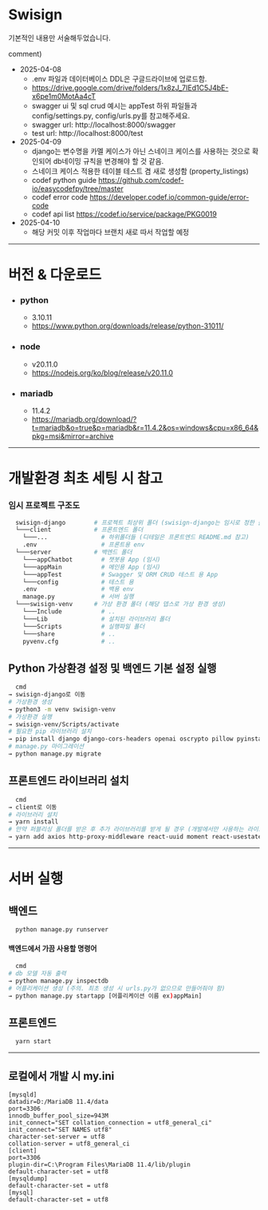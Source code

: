 # Swisign

기본적인 내용만 서술해두었습니다.

comment)

* 2025-04-08
  * .env 파일과 데이터베이스 DDL은 구글드라이브에 업로드함.
  * https://drive.google.com/drive/folders/1x8zJ_7IEd1C5J4bE-x6pe1m0MotAa4cT
  * swagger ui 및 sql crud 예시는 appTest 하위 파일들과 config/settings.py, config/urls.py를 참고해주세요.
  * swagger url: http://localhost:8000/swagger
  * test url: http://localhost:8000/test
* 2025-04-09
  * django는 변수명을 카멜 케이스가 아닌 스네이크 케이스를 사용하는 것으로 확인되어 db네이밍 규칙을 변경해야 할 것 같음.
  * 스네이크 케이스 적용한 테이블 테스트 겸 새로 생성함 (property_listings)
  * codef python guide https://github.com/codef-io/easycodefpy/tree/master
  * codef error code https://developer.codef.io/common-guide/error-code
  * codef api list https://codef.io/service/package/PKG0019
* 2025-04-10
  * 해당 커밋 이후 작업마다 브랜치 새로 따서 작업할 예정

---

# 버전 & 다운로드
* ### python
  - 3.10.11
  - https://www.python.org/downloads/release/python-31011/
* ### node
  - v20.11.0 
  - https://nodejs.org/ko/blog/release/v20.11.0
* ### mariadb
  * 11.4.2
  * https://mariadb.org/download/?t=mariadb&o=true&p=mariadb&r=11.4.2&os=windows&cpu=x86_64&pkg=msi&mirror=archive

---

# 개발환경 최초 세팅 시 참고
### 임시 프로젝트 구조도
```bash
  swisign-django        # 프로젝트 최상위 폴더 (swisign-django는 임시로 정한 폴더명임)
  └───client            # 프론트엔드 폴더
    └───...               # 하위폴더들 (디테일은 프론트엔드 README.md 참고)
    .env                  # 프론트용 env
  └───server            # 백엔드 폴더
    └───appChatbot        # 챗봇용 App (임시)
    └───appMain           # 메인용 App (임시)
    └───appTest           # Swagger 및 ORM CRUD 테스트 용 App
    └───config            # 테스트 용
    .env                  # 백용 env
    manage.py             # 서버 실행
  └───swisign-venv      # 가상 환경 폴더 (해당 뎁스로 가상 환경 생성)
    └───Include           # ..
    └───Lib               # 설치된 라이브러리 폴더
    └───Scripts           # 실행파일 폴더
    └───share             # ..
    pyvenv.cfg            # ..
```
## Python 가상환경 설정 및 백엔드 기본 설정 실행
```bash
  cmd
→ swisign-django로 이동
# 가상환경 생성
→ python3 -m venv swisign-venv
# 가상환경 실행
→ swisign-venv/Scripts/activate
# 필요한 pip 라이브러리 설치
→ pip install django django-cors-headers openai oscrypto pillow pyinstaller pypdf requests virtualenv xhtml2pdf python-dotenv boto3 aws mysqlclient drf-yasg djangorestframework
# manage.py 마이그레이션
→ python manage.py migrate
```
## 프론트엔드 라이브러리 설치
```bash
  cmd
→ client로 이동
# 라이브러리 설치
→ yarn install
# 만약 퍼블리싱 폴더를 받은 후 추가 라이브러리를 받게 될 경우 (개발에서만 사용하는 라이브러리)
→ yarn add axios http-proxy-middleware react-uuid moment react-usestateref react-pdf@6.2.2
```

---
# 서버 실행

## 백엔드
```bash
  python manage.py runserver
```
#### 백엔드에서 가끔 사용할 명령어
```bash
  cmd
# db 모델 자동 출력
→ python manage.py inspectdb
# 어플리케이션 생성 (주의. 최초 생성 시 urls.py가 없으므로 만들어줘야 함)
→ python manage.py startapp [어플리케이션 이름 ex)appMain]
```

## 프론트엔드
```bash
  yarn start
```
---

## 로컬에서 개발 시 my.ini
```
[mysqld]
datadir=D:/MariaDB 11.4/data
port=3306
innodb_buffer_pool_size=943M
init_connect="SET collation_connection = utf8_general_ci"
init_connect="SET NAMES utf8"
character-set-server = utf8
collation-server = utf8_general_ci
[client]
port=3306
plugin-dir=C:\Program Files\MariaDB 11.4/lib/plugin
default-character-set = utf8
[mysqldump]
default-character-set = utf8
[mysql]
default-character-set = utf8

```

